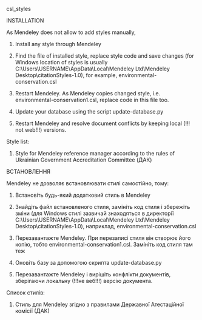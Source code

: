 csl_styles

INSTALLATION

As Mendeley does not allow to add styles manually,

1. Install any style through Mendeley

2. Find the file of installed style, replace style code and save changes
(for Windows location of styles is usually C:\Users\USERNAME\AppData\Local\Mendeley Ltd\Mendeley Desktop\citationStyles-1.0), for example, environmental-conservation.csl

3. Restart Mendeley. As Mendeley copies changed style, i.e. environmental-conservation1.csl, replace code in this file too.

4. Update your database using the script update-database.py

5. Restart Mendeley and resolve document conflicts by keeping local (!!! not web!!!) versions.

Style list:

1. Style for Mendeley reference manager according to the rules of Ukrainian Government Accreditation Committee (ДАК)

ВСТАНОВЛЕННЯ

Mendeley не дозволяє встановлювати стилі самостійно, тому:

1. Встановіть будь-який додатковий стиль в Mendeley

2. Знайдіть файл встановленого стиля, замініть код стиля і збережіть зміни
(для Windows стилі зазвичай знаходяться в директорії C:\Users\USERNAME\AppData\Local\Mendeley Ltd\Mendeley Desktop\citationStyles-1.0), наприклад, environmental-conservation.csl

3. Перезавантажте Mendeley. При перезаписі стиля він створює його копію, тобто environmental-conservation1.csl. Замініть код стиля там теж

4. Оновіть базу за допомогою скрипта update-database.py

5. Перезавантажте Mendeley і вирішіть конфлікти документів, зберігаючи локальну (!!!не веб!!!) версію документа.

Список стилів:

1. Стиль для Mendeley згідно з правилами Державної Атестаційної комісії (ДАК)
